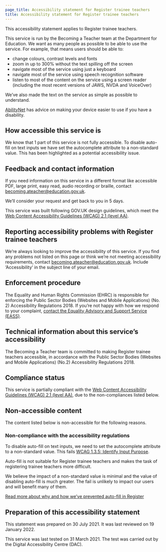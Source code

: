```yaml
---
page_title: Accessibility statement for Register trainee teachers
title: Accessibility statement for Register trainee teachers
---
```

<p class='govuk-body'>This accessibility statement applies to Register trainee teachers.</p>
<p class='govuk-body'>This service is run by the Becoming a Teacher team at the Department for Education. We want as many people as possible to be able to use the service. For example, that means users should be able to:</p>
<ul class='govuk-list govuk-list--bullet'>
  <li>change colours, contrast levels and fonts</li>
  <li>zoom in up to 300% without the text spilling off the screen</li>
  <li>navigate most of the service using just a keyboard</li>
  <li>navigate most of the service using speech recognition software</li>
  <li>listen to most of the content on the service using a screen reader (including the most recent versions of JAWS, NVDA and VoiceOver)</li>
</ul>
<p class='govuk-body'>We’ve also made the text on the service as simple as possible to understand.</p>
<p class='govuk-body'><a href='https://mcmw.abilitynet.org.uk/' class='govuk-link'>AbilityNet</a> has advice on making your device easier to use if you have a disability.</p>

<h2 class='govuk-heading-m'>How accessible this service is</h2>

<p class='govuk-body'>We know that 1 part of this service is not fully accessible. To disable auto-fill on text inputs we have set the autocomplete attribute to a non-standard value. This has been highlighted as a potential accessibility issue.</p>

<h2 class='govuk-heading-m'>Feedback and contact information</h2>

<p class='govuk-body'>If you need information on this service in a different format like accessible PDF, large print, easy read, audio recording or braille, contact <a class='govuk-link' href='mailto:becoming.ateacher@education.gov.uk?subject=Accessibility%20issues%20'>becoming.ateacher@education.gov.uk</a>.</p>
<p class='govuk-body'>We’ll consider your request and get back to you in 5 days.</p>
<p class='govuk-body'>This service was built following GOV.UK design guidelines, which meet the <a href='https://www.w3.org/TR/WCAG21/' class='govuk-link'>Web Content Accessibility Guidelines (WCAG) 2.1 (level AA)</a>.</p>

<h2 class='govuk-heading-m'>Reporting accessibility problems with Register trainee teachers</h2>

<p class='govuk-body govuk-!-margin-bottom-7'>We’re always looking to improve the accessibility of this service. If you find any problems not listed on this page or think we’re not meeting accessibility requirements, contact <a class='govuk-link' href='mailto:becoming.ateacher@education.gov.uk?subject=Accessibility%20issues%20'>becoming.ateacher@education.gov.uk</a>. Include ‘Accessibility’ in the subject line of your email.</p>

<h2 class='govuk-heading-m'>Enforcement procedure</h2>

<p class='govuk-body'>The Equality and Human Rights Commission (EHRC) is responsible for enforcing the Public Sector Bodies (Websites and Mobile Applications) (No. 2) Accessibility Regulations 2018. If you’re not happy with how we respond to your complaint, <a href='https://www.equalityadvisoryservice.com/' class='govuk-link'>contact the Equality Advisory and Support Service (EASS)</a>.</p>

<h2 class='govuk-heading-m'>Technical information about this service’s accessibility</h2>

<p class='govuk-body'>The Becoming a Teacher team is committed to making Register trainee teachers accessible, in accordance with the Public Sector Bodies (Websites and Mobile Applications) (No.2) Accessibility Regulations 2018.</p>

<h2 class='govuk-heading-m'>Compliance status</h2>

<p class='govuk-body'>This service is partially compliant with the <a href='https://www.w3.org/TR/WCAG21/' class='govuk-link'>Web Content Accessibility Guidelines (WCAG) 2.1 (level AA)</a>, due to the non-compliances listed below.</p>

<h2 class='govuk-heading-m'>Non-accessible content</h2>

<p class='govuk-body'>The content listed below is non-accessible for the following reasons.</p>

<h3 class='govuk-heading-s'>Non-compliance with the accessibility regulations</h3>

<p class='govuk-body'>To disable auto-fill on text inputs, we need to set the autocomplete attribute to a non-standard value. This fails <a href='https://www.w3.org/WAI/WCAG21/Understanding/identify-input-purpose.html' class='govuk-link'> WCAG 1.3.5: Identify Input Purpose</a>.</p>

<p class='govuk-body'>Auto-fill is not suitable for Register trainee teachers and makes the task of registering trainee teachers more difficult.</p>

<p class='govuk-body'>We believe the impact of a non-standard value is minimal and the value of disabling auto-fill is much greater. The fail is unlikely to impact our users and will benefit many of them.</p>

<p class='govuk-body'><a href='https://bat-design-history.netlify.app/register-trainee-teachers/preventing-browser-auto-fill/' class='govuk-link'>Read more about why and how we’ve prevented auto-fill in Register</a></p>


<h2 class='govuk-heading-m'>Preparation of this accessibility statement</h2>

<p class='govuk-body'>This statement was prepared on 30 July 2021. It was last reviewed on 19 January 2022.</p>

<p class='govuk-body'>This service was last tested on 31 March 2021. The test was carried out by the Digital Accessibility Centre (DAC).</p>
